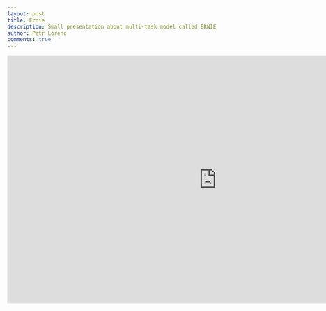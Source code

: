 ```yaml
---
layout: post
title: Ernie
description: Small presentation about multi-task model called ERNIE
author: Petr Lorenc
comments: true
---
```




<iframe src="https://docs.google.com/presentation/d/e/2PACX-1vQcmkcJYZ7N8pQtTkC4olhajYy7ESddcTtEWCUXvPfT9-NfNLrJOZ37knpYi_JJCuJZOaey5XPe0_Ws/embed?start=false&loop=false&delayms=10000" frameborder="0" width="960" height="569" allowfullscreen="true" mozallowfullscreen="true" webkitallowfullscreen="true"></iframe>

